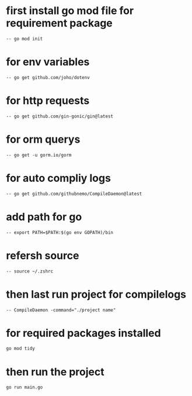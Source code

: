 # first install go mod file for requirement package

    -- go mod init

# for env variables

    -- go get github.com/joho/dotenv

# for http requests

    -- go get github.com/gin-gonic/gin@latest

# for orm querys

    -- go get -u gorm.io/gorm

# for auto compliy logs

    -- go get github.com/githubnemo/CompileDaemon@latest

# add path for go

    -- export PATH=$PATH:$(go env GOPATH)/bin

# refersh source

    -- source ~/.zshrc

# then last run project for compilelogs

    -- CompileDaemon -command="./project name"

# for required packages installed 
    go mod tidy

# then run the project

    go run main.go
